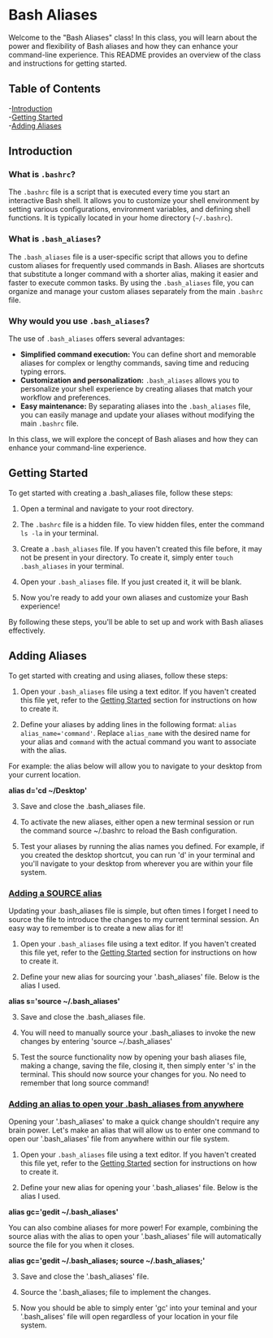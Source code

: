 # Bash Aliases

Welcome to the "Bash Aliases" class! In this class, you will learn about the power and flexibility of Bash aliases and how they can enhance your command-line experience. This README provides an overview of the class and instructions for getting started.

## Table of Contents

-[Introduction](#introduction)  
-[Getting Started](#getting-started)  
-[Adding Aliases](#adding-aliases)  



## Introduction

### What is `.bashrc`?

The `.bashrc` file is a script that is executed every time you start an interactive Bash shell. It allows you to customize your shell environment by setting various configurations, environment variables, and defining shell functions. It is typically located in your home directory (`~/.bashrc`).

### What is `.bash_aliases`?

The `.bash_aliases` file is a user-specific script that allows you to define custom aliases for frequently used commands in Bash. Aliases are shortcuts that substitute a longer command with a shorter alias, making it easier and faster to execute common tasks. By using the `.bash_aliases` file, you can organize and manage your custom aliases separately from the main `.bashrc` file.

### Why would you use `.bash_aliases`?

The use of `.bash_aliases` offers several advantages:

- **Simplified command execution:** You can define short and memorable aliases for complex or lengthy commands, saving time and reducing typing errors.
- **Customization and personalization:** `.bash_aliases` allows you to personalize your shell experience by creating aliases that match your workflow and preferences.
- **Easy maintenance:** By separating aliases into the `.bash_aliases` file, you can easily manage and update your aliases without modifying the main `.bashrc` file.

In this class, we will explore the concept of Bash aliases and how they can enhance your command-line experience.

## Getting Started

To get started with creating a .bash_aliases file, follow these steps:

1. Open a terminal and navigate to your root directory.

2. The `.bashrc` file is a hidden file. To view hidden files, enter the command `ls -la` in your terminal.

3. Create a `.bash_aliases` file. If you haven't created this file before, it may not be present in your directory. To create it, simply enter `touch .bash_aliases` in your terminal.

4. Open your `.bash_aliases` file. If you just created it, it will be blank.

5. Now you're ready to add your own aliases and customize your Bash experience!

By following these steps, you'll be able to set up and work with Bash aliases effectively.



## Adding Aliases

To get started with creating and using aliases, follow these steps:

1. Open your `.bash_aliases` file using a text editor. If you haven't created this file yet, refer to the [Getting Started](#getting-started) section for instructions on how to create it.

2. Define your aliases by adding lines in the following format: `alias alias_name='command'`. Replace `alias_name` with the desired name for your alias and `command` with the actual command you want to associate with the alias. 

For example: the alias below will allow you to navigate to your desktop from your current location.
 
**alias d='cd ~/Desktop'**
	
3. Save and close the .bash_aliases file.

4. To activate the new aliases, either open a new terminal session or run the command source ~/.bashrc to reload the Bash configuration.

5. Test your aliases by running the alias names you defined. For example, if you created the desktop shortcut, you can run 'd' in your terminal and you'll navigate to your desktop from wherever you are within your file system.

### [Adding a SOURCE alias](#adding-a-source-alias)

Updating your .bash_aliases file is simple, but often times I forget I need to source the file to introduce the changes to my current terminal session. An easy way to remember is to create a new alias for it!

1. Open your `.bash_aliases` file using a text editor. If you haven't created this file yet, refer to the [Getting Started](#getting-started) section for instructions on how to create it.

2. Define your new alias for sourcing your '.bash_aliases' file. Below is the alias I used.

**alias s='source ~/.bash_aliases'**

3. Save and close the .bash_aliases file.

4. You will need to manually source your .bash_aliases to invoke the new changes by entering 'source ~/.bash_aliases'

5. Test the source functionality now by opening your bash aliases file, making a change, saving the file, closing it, then simply enter 's' in the terminal. This should now source your changes for you. No need to remember that long source command!

### [Adding an alias to open your .bash_aliases from anywhere](#adding-an-alias-to-open-your-bash_aliases-from-anywhere)

Opening your '.bash_aliases' to make a quick change shouldn't require any brain power. Let's make an alias that will allow us to enter one command to open our '.bash_aliases' file from anywhere within our file system.

1. Open your `.bash_aliases` file using a text editor. If you haven't created this file yet, refer to the [Getting Started](#getting-started) section for instructions on how to create it.

2. Define your new alias for opening your '.bash_aliases' file. Below is the alias I used.

**alias gc='gedit ~/.bash_aliases'**

You can also combine aliases for more power! For example, combining the source alias with the alias to open your '.bash_aliases' file will automatically source the file for you when it closes.

**alias gc='gedit ~/.bash_aliases; source ~/.bash_aliases;'**

3. Save and close the '.bash_aliases' file.

4. Source the '.bash_aliases; file to implement the changes.

5. Now you should be able to simply enter 'gc' into your teminal and your '.bash_alises' file will open regardless of your location in your file system.
